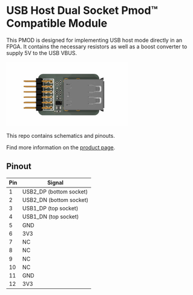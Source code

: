 # USB Host Dual Socket Pmod™ Compatible Module

This PMOD is designed for implementing USB host mode directly in an FPGA. It contains the necessary resistors as well as a boost converter to supply 5V to the USB VBUS.

![USB Host Dual Socket PMOD](https://github.com/machdyne/usb_host_dual_socket_pmod/blob/a3df26ef930d754a8af453d40718b0e3445503fa/usb_host_dual_socket_pmod.jpg)

This repo contains schematics and pinouts.

Find more information on the [product page](https://machdyne.com/product/usb-host-dual-socket-pmod/).

## Pinout

| Pin | Signal |
| --- | ------ |
| 1 | USB2\_DP (bottom socket) |
| 2 | USB2\_DN (bottom socket) |
| 3 | USB1\_DP (top socket) |
| 4 | USB1\_DN (top socket)  |
| 5 | GND |
| 6 | 3V3|
| 7 | NC |
| 8 | NC |
| 9 | NC |
| 10 | NC |
| 11 | GND |
| 12 | 3V3|
